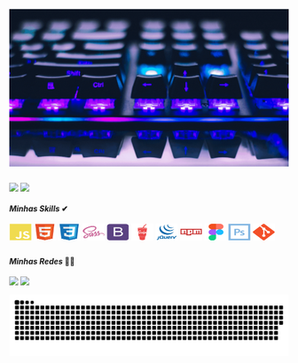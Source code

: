 <!-- ## 👽 _Michael Nascimento_ 🤘🏾👨🏾‍🎓👨🏾‍💻 -->
<div>
  <img align="center" alt="Profile Image" height="auto" widh="100%" src="presentation.gif" />  
</div>

##

<div>    
  <img height="180em" src="https://github-readme-stats.vercel.app/api?username=michael-sn&show_icons=true&theme=midnight-purple&include_all_commits=true&count_private=true&hide_border=true&text_color=#f1af09"/>
    
  <img height="180em" src="https://github-readme-stats.vercel.app/api/top-langs/?username=michael-sn&layout=compact&langs_count=7&theme=midnight-purple&hide_border=true"/>
</div>

 
#### _Minhas Skills_ ✔
<div style="display: inline_block">  
<img align="center" alt="Javascript" height="30" width="40" src="https://raw.githubusercontent.com/devicons/devicon/master/icons/javascript/javascript-plain.svg">
  
<img align="center" alt="HTML" height="30" width="40" src="https://raw.githubusercontent.com/devicons/devicon/master/icons/html5/html5-original.svg">
  
<img align="center" alt="CSS" height="30" width="40" src="https://raw.githubusercontent.com/devicons/devicon/master/icons/css3/css3-original.svg">  
    
<img align="center" alt="Sass" height="30" width="40" src="https://raw.githubusercontent.com/devicons/devicon/master/icons/sass/sass-original.svg">
  
<img align="center" alt="Bootstrap" height="30" width="40" src="https://raw.githubusercontent.com/devicons/devicon/master/icons/bootstrap/bootstrap-plain.svg">
  
<img align="center" alt="Gulp" height="30" width="40" src="https://raw.githubusercontent.com/devicons/devicon/master/icons/gulp/gulp-plain.svg">
  
<img align="center" alt="Jquery" height="30" width="40" src="https://github.com/devicons/devicon/blob/master/icons/jquery/jquery-plain-wordmark.svg"> 
  
<img align="center" alt="NPM" height="30" width="40" src="https://raw.githubusercontent.com/devicons/devicon/master/icons/npm/npm-original-wordmark.svg">  
  
<img align="center" alt="Figma" height="30" width="40" src="https://raw.githubusercontent.com/devicons/devicon/master/icons/figma/figma-original.svg">
  
<img align="center" alt="Photoshop" height="30" width="40" src="https://raw.githubusercontent.com/devicons/devicon/master/icons/photoshop/photoshop-line.svg">
  
<img align="center" alt="Git" height="30" width="40" src="https://raw.githubusercontent.com/devicons/devicon/master/icons/git/git-original.svg">
  
 ##
 #### _Minhas Redes_ 🤝🏾
<div>       	 
  <a href = "mailto:michael0387nascimento@gmail.com" target="_Blank"><img src="https://img.shields.io/badge/Gmail-D14836?style=for-the-badge&logo=gmail&logoColor=white" target="_Blank"></a>
  <a href="https://www.linkedin.com/in/michael-nascimento-11a451176/" target="_Blank"><img src="https://img.shields.io/badge/-LinkedIn-%230077B5?style=for-the-badge&logo=linkedin&logoColor=white" target="_Blank"></a>     
  
  ![Snake animation](https://github.com/Michael-SN/Michael-SN/blob/output/github-contribution-grid-snake.svg)
</div>
  

  
